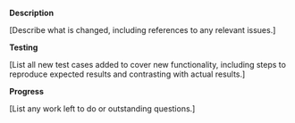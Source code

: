 **Description**

[Describe what is changed, including references to any relevant issues.]

**Testing**

[List all new test cases added to cover new functionality, including steps to reproduce expected results and contrasting with actual results.]

**Progress**

[List any work left to do or outstanding questions.]
